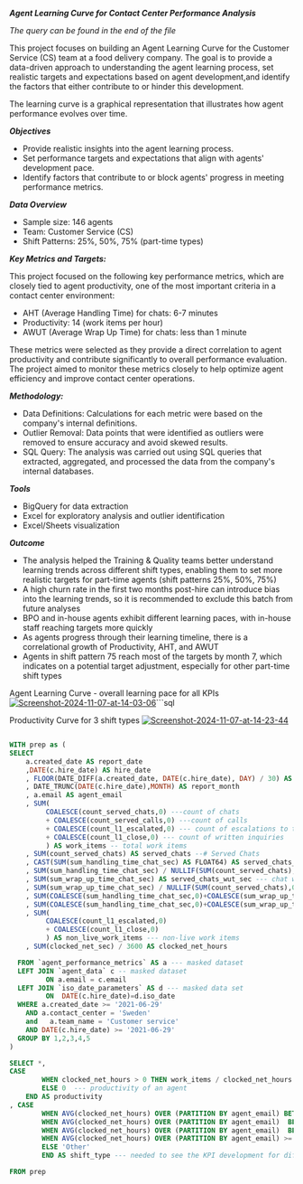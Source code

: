 
***Agent Learning Curve for Contact Center Performance Analysis***

*The query can be found in the end of the file*

This project focuses on building an Agent Learning Curve for the Customer Service (CS) team at a food delivery company.
The goal is to provide a data-driven approach to understanding the agent learning process, set realistic targets and expectations based on agent development,and identify the factors that either contribute to or hinder this development.

The learning curve is a graphical representation that illustrates how agent performance evolves over time.

***Objectives***
- Provide realistic insights into the agent learning process.
- Set performance targets and expectations that align with agents' development pace.
- Identify factors that contribute to or block agents' progress in meeting performance metrics.

***Data Overview***
- Sample size: 146 agents
- Team: Customer Service (CS)
- Shift Patterns: 25%, 50%, 75% (part-time types)

***Key Metrics and Targets:***

This project focused on the following key performance metrics, which are closely tied to agent productivity, one of the most important criteria in a contact center environment:

- AHT (Average Handling Time) for chats: 6-7 minutes
- Productivity: 14 (work items per hour)
- AWUT (Average Wrap Up Time) for chats: less than 1 minute

These metrics were selected as they provide a direct correlation to agent productivity and contribute significantly to overall performance evaluation. The project aimed to monitor these metrics closely to help optimize agent efficiency and improve contact center operations.

***Methodology:***
- Data Definitions: Calculations for each metric were based on the company's internal definitions.
- Outlier Removal: Data points that were identified as outliers were removed to ensure accuracy and avoid skewed results.
- SQL Query: The analysis was carried out using SQL queries that extracted, aggregated, and processed the data from the company's internal databases.

***Tools***
- BigQuery for data extraction
- Excel for exploratory analysis and outlier identification
- Excel/Sheets visualization

***Outcome***

- The analysis helped the Training & Quality teams better understand learning trends across different shift types, enabling them to set more realistic targets for part-time agents (shift patterns 25%, 50%, 75%)
- A high churn rate in the first two months post-hire can introduce bias into the learning trends, so it is recommended to exclude this batch from future analyses
- BPO and in-house agents exhibit different learning paces, with in-house staff reaching targets more quickly
- As agents progress through their learning timeline, there is a correlational growth of Productivity, AHT, and AWUT
- Agents in shift pattern 75 reach most of the targets by month 7, which indicates on a potential target adjustment, especially for other part-time shift types

Agent Learning Curve - overall learning pace for all KPIs
<a href="https://ibb.co/SmFsXkb"><img src="https://i.ibb.co/YdHR75m/Screenshot-2024-11-07-at-14-03-06.png" alt="Screenshot-2024-11-07-at-14-03-06" border="0"></a>```sql

Productivity Curve for 3 shift types
<a href="https://ibb.co/Tw8NFrM"><img src="https://i.ibb.co/K5q83mx/Screenshot-2024-11-07-at-14-23-44.png" alt="Screenshot-2024-11-07-at-14-23-44" border="0"></a>

```sql

WITH prep as (
SELECT 
    a.created_date AS report_date
    ,DATE(c.hire_date) AS hire_date
    , FLOOR(DATE_DIFF(a.created_date, DATE(c.hire_date), DAY) / 30) AS monthly_stage --- required to group performance metrics of agents from hire date to evaluate KPI progression
    , DATE_TRUNC(DATE(c.hire_date),MONTH) AS report_month
    , a.email AS agent_email
    , SUM(
         COALESCE(count_served_chats,0) ---count of chats
         + COALESCE(count_served_calls,0) ---count of calls
         + COALESCE(count_l1_escalated,0) --- count of escalations to the second line of support
         + COALESCE(count_l1_close,0) --- count of written inquiries
         ) AS work_items -- total work items 
    , SUM(count_served_chats) AS served_chats --# Served Chats
    , CAST(SUM(sum_handling_time_chat_sec) AS FLOAT64) AS served_chats_ht_sec --- chat handling time
    , SUM(sum_handling_time_chat_sec) / NULLIF(SUM(count_served_chats),0) / 60 AS served_chats_aht --- AVG chat handling time
    , SUM(sum_wrap_up_time_chat_sec) AS served_chats_wut_sec --- chat wrap-up time in seconds
    , SUM(sum_wrap_up_time_chat_sec) / NULLIF(SUM(count_served_chats),0) / 60 AS served_chats_awut --- AVG chat wrap up time in seconds
    , SUM(COALESCE(sum_handling_time_chat_sec,0)+COALESCE(sum_wrap_up_time_chat_sec,0)) AS served_chats_tht_sec --- total chat handling time (handling+wrap up)
    , SUM(COALESCE(sum_handling_time_chat_sec,0)+COALESCE(sum_wrap_up_time_chat_sec,0)) / NULLIF(SUM(count_served_chats),0) / 60 AS served_chats_atht --- AVG chat total handling time
    , SUM(
         COALESCE(count_l1_escalated,0)
         + COALESCE(count_l1_close,0)
         ) AS non_live_work_items --- non-live work items
    , SUM(clocked_net_sec) / 3600 AS clocked_net_hours

  FROM `agent_performance_metrics` AS a --- masked dataset
  LEFT JOIN `agent_data` c -- masked dataset
         ON a.email = c.email
  LEFT JOIN `iso_date_parameters` AS d --- masked data set
         ON  DATE(c.hire_date)=d.iso_date
  WHERE a.created_date >= '2021-06-29'
    AND a.contact_center = 'Sweden'
    and   a.team_name = 'Customer service'
    AND DATE(c.hire_date) >= '2021-06-29'
  GROUP BY 1,2,3,4,5
) 

SELECT *,
CASE 
        WHEN clocked_net_hours > 0 THEN work_items / clocked_net_hours
        ELSE 0  --- productivity of an agent
    END AS productivity
, CASE 
        WHEN AVG(clocked_net_hours) OVER (PARTITION BY agent_email) BETWEEN 0 AND 10 THEN '25'
        WHEN AVG(clocked_net_hours) OVER (PARTITION BY agent_email)  BETWEEN 10 AND 20 THEN '50'
        WHEN AVG(clocked_net_hours) OVER (PARTITION BY agent_email)  BETWEEN 20 AND 30 THEN '75'
        WHEN AVG(clocked_net_hours) OVER (PARTITION BY agent_email) >= 30 THEN '100'
        ELSE 'Other'
        END AS shift_type --- needed to see the KPI development for different shift types, as there are part-timers (25,50,75)

FROM prep
